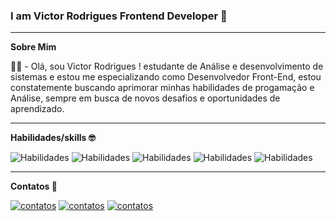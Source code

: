 ### I am Victor Rodrigues Frontend Developer 👋
<hr>
<strong>Sobre Mim</strong>

👨‍💻 - Olá, sou Victor Rodrigues ! estudante de Análise e desenvolvimento de sistemas e estou me especializando como Desenvolvedor Front-End, estou constatemente buscando aprimorar minhas habilidades de progamação e Análise, sempre em busca de novos desafios e oportunidades de aprendizado.




<hr>


<strong>Habilidades/skills 🤓</strong>


![Habilidades](https://img.shields.io/badge/HTML5-E34F26?style=for-the-badge&logo=html5&logoColor=white) 
![Habilidades](https://img.shields.io/badge/CSS3-1572B6?style=for-the-badge&logo=css3&logoColor=white)
![Habilidades](https://img.shields.io/badge/JavaScript-F7DF1E?style=for-the-badge&logo=javascript&logoColor=black)
![Habilidades](https://img.shields.io/badge/React-20232A?style=for-the-badge&logo=react&logoColor=61DAFB)
![Habilidades](https://img.shields.io/badge/Node.js-43853D?style=for-the-badge&logo=node.js&logoColor=white)

<hr>


<strong>Contatos 📱</strong>


[![contatos](https://img.shields.io/badge/WhatsApp-25D366?style=for-the-badge&logo=whatsapp&logoColor=white)](https://wa.me/5585998095937)
[![contatos](https://img.shields.io/badge/Gmail-D14836?style=for-the-badge&logo=gmail&logoColor=white)](mailto:victorodrigues2312@gmail.com)
[![contatos](https://img.shields.io/badge/LinkedIn-0077B5?style=for-the-badge&logo=linkedin&logoColor=white)](https://www.linkedin.com/in/victor-rodrigues-3b9605205/)
